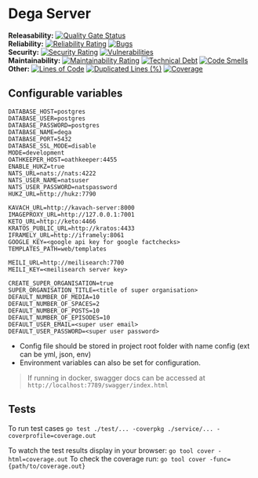 # Dega Server

**Releasability:** [![Quality Gate Status](https://sonarcloud.io/api/project_badges/measure?project=factly_dega-server&metric=alert_status)](https://sonarcloud.io/dashboard?id=factly_dega-server)  
**Reliability:** [![Reliability Rating](https://sonarcloud.io/api/project_badges/measure?project=factly_dega-server&metric=reliability_rating)](https://sonarcloud.io/dashboard?id=factly_dega-server) [![Bugs](https://sonarcloud.io/api/project_badges/measure?project=factly_dega-server&metric=bugs)](https://sonarcloud.io/dashboard?id=factly_dega-server)  
**Security:** [![Security Rating](https://sonarcloud.io/api/project_badges/measure?project=factly_dega-server&metric=security_rating)](https://sonarcloud.io/dashboard?id=factly_dega-server) [![Vulnerabilities](https://sonarcloud.io/api/project_badges/measure?project=factly_dega-server&metric=vulnerabilities)](https://sonarcloud.io/dashboard?id=factly_dega-server)  
**Maintainability:** [![Maintainability Rating](https://sonarcloud.io/api/project_badges/measure?project=factly_dega-server&metric=sqale_rating)](https://sonarcloud.io/dashboard?id=factly_dega-server) [![Technical Debt](https://sonarcloud.io/api/project_badges/measure?project=factly_dega-server&metric=sqale_index)](https://sonarcloud.io/dashboard?id=factly_dega-server) [![Code Smells](https://sonarcloud.io/api/project_badges/measure?project=factly_dega-server&metric=code_smells)](https://sonarcloud.io/dashboard?id=factly_dega-server)  
**Other:** [![Lines of Code](https://sonarcloud.io/api/project_badges/measure?project=factly_dega-server&metric=ncloc)](https://sonarcloud.io/dashboard?id=factly_dega-server) [![Duplicated Lines (%)](https://sonarcloud.io/api/project_badges/measure?project=factly_dega-server&metric=duplicated_lines_density)](https://sonarcloud.io/dashboard?id=factly_dega-server) [![Coverage](https://sonarcloud.io/api/project_badges/measure?project=factly_dega-server&metric=coverage)](https://sonarcloud.io/dashboard?id=factly_dega-server)  


## Configurable variables 
```
DATABASE_HOST=postgres 
DATABASE_USER=postgres
DATABASE_PASSWORD=postgres
DATABASE_NAME=dega 
DATABASE_PORT=5432 
DATABASE_SSL_MODE=disable
MODE=development
OATHKEEPER_HOST=oathkeeper:4455
ENABLE_HUKZ=true
NATS_URL=nats://nats:4222
NATS_USER_NAME=natsuser
NATS_USER_PASSWORD=natspassword
HUKZ_URL=http://hukz:7790

KAVACH_URL=http://kavach-server:8000
IMAGEPROXY_URL=http://127.0.0.1:7001
KETO_URL=http://keto:4466
KRATOS_PUBLIC_URL=http://kratos:4433
IFRAMELY_URL=http://iframely:8061
GOOGLE_KEY=<google api key for google factchecks>
TEMPLATES_PATH=web/templates

MEILI_URL=http://meilisearch:7700
MEILI_KEY=<meilisearch server key>

CREATE_SUPER_ORGANISATION=true
SUPER_ORGANISATION_TITLE=<title of super organisation>
DEFAULT_NUMBER_OF_MEDIA=10
DEFAULT_NUMBER_OF_SPACES=2
DEFAULT_NUMBER_OF_POSTS=10
DEFAULT_NUMBER_OF_EPISODES=10
DEFAULT_USER_EMAIL=<super user email>
DEFAULT_USER_PASSWORD=<super user password>
```
* Config file should be stored in project root folder with name config (ext can be yml, json, env)
* Environment variables can also be set for configuration.

> If running in docker, swagger docs can be accessed at `http://localhost:7789/swagger/index.html` 

## Tests

To run test cases
  `go test ./test/... -coverpkg ./service/... -coverprofile=coverage.out`

To watch the test results display in your browser:
  `go tool cover -html=coverage.out`
To check the coverage run: `go tool cover -func={path/to/coverage.out}`
